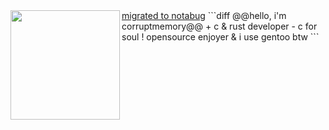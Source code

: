 <img src="https://avatars.githubusercontent.com/u/88046785" align="left" height="175"/>
<a href="https://notabug.org/corruptmemory">migrated to notabug</a>
```diff
@@hello, i'm corruptmemory@@
+ с & rust developer
- c for soul
! opensource enjoyer & i use gentoo btw
```

